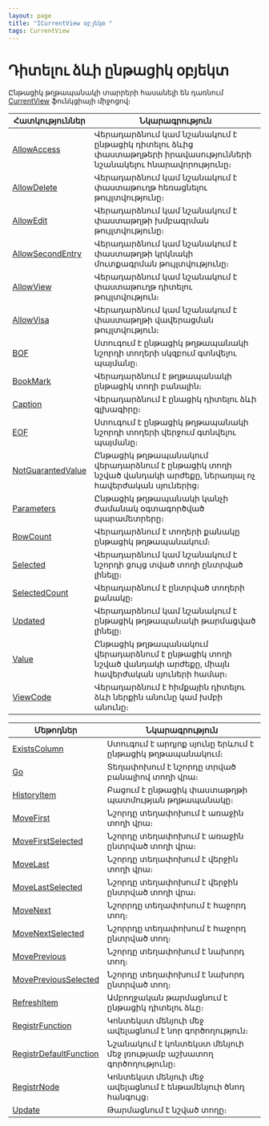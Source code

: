 ```yaml
---
layout: page
title: "ICurrentView օբյեկտ "
tags: CurrentView
---
```


# Դիտելու ձևի ընթացիկ օբյեկտ 

Ընթացիկ թղթապանակի տարրերի հասանելի են դառնում [CurrentView](Functions/InterfaceManagment/CurrentView.html) ֆունկցիայի միջոցով։ 

  
| Հատկություններ | Նկարագրություն |
|--|--|
| [AllowAccess](ICurrentView/AllowAccess.md) | Վերադարձնում կամ նշանակում է ընթացիկ  դիտելու ձևից փաստաթղթերի իրավասությունների նշանակելու հնարավորությունը։ |
| [AllowDelete](ICurrentView/AllowDelete.md) | Վերադարձնում կամ նշանակում է փաստաթուղթ հեռացնելու թույլտվությունը։ |
| [AllowEdit](ICurrentView/AllowEdit.md) | Վերադարձնում կամ նշանակում է փաստաթղթի խմբագրման թույլտվությունը։ |
| [AllowSecondEntry](ICurrentView/AllowSecondEntry.md) | Վերադարձնում կամ նշանակում է փաստաթղթի կրկնակի մուտքագրման թույլտվությունը։ |
| [AllowView](ICurrentView/AllowView.md) | Վերադարձնում կամ նշանակում է փաստաթուղթ դիտելու թույլտվություն։  |
| [AllowVisa](ICurrentView/AllowVisa.md) | Վերադարձնում կամ նշանակում է փաստաթղթի վավերացման թույլտվություն։  |
| [BOF](ICurrentView/BOF.md) | Ստուգում է ընթացիկ թղթապանակի նշորդի տողերի սկզբում գտնվելու պայմանը։ |
| [BookMark](ICurrentView/BookMark.md) | Վերադարձնում է թղթապանակի ընթացիկ տողի  բանալին։  |
| [Caption](ICurrentView/Caption.md) | Վերադարձնում է ընացիկ դիտելու ձևի գլխագիրը։ |
| [EOF](ICurrentView/EOF.md) | Ստուգում է ընթացիկ թղթապանակի նշորդի տողերի վերջում գտնվելու պայմանը։ |
| [NotGuarantedValue](ICurrentView/NotGuarantedValue.md) | Ընթացիկ թղթապանակում վերադարձնում է ընթացիկ տողի նշված վանդակի արժեքը, ներառյալ ոչ հավերժական սյուներից։ |
| [Parameters](ICurrentView/Parameters.md) | Ընթացիկ թղթապանակի կանչի ժամանակ օգտագործված պարամետրերը։ |
| [RowCount](ICurrentView/RowCount.md) | Վերադարձնում է տողերի քանակը ընթացիկ թղթապանակում։  |
| [Selected](ICurrentView/Selected.md) | Վերադարձնում կամ նշանակում է նշորդի ցույց տված տողի ընտրված լինելը։ |
| [SelectedCount](ICurrentView/SelectedCount.md) |Վերադարձնում է ընտրված տողերի քանակը։ |
| [Updated](ICurrentView/Updated.md) | Վերադարձնում կամ նշանակում է ընթացիկ թղթապանակի թարմացված լինելը։ |
| [Value](ICurrentView/Value.md) | Ընթացիկ թղթապանակում վերադարձնում է ընթացիկ տողի նշված վանդակի արժեքը, միայն հավերժական սյուների համար։ |
| [ViewCode](ICurrentView/ViewCode.md) | Վերադարձնում է հիմքային դիտելու ձևի ներքին անունը կամ խմբի անունը։ |




  
| Մեթոդներ | Նկարագրություն |
|--|--|
| [ExistsColumn](ICurrentView/ExistsColumn.md) | Ստուգում է արդյոք սյունը երևում է ընթացիկ թղթապանակում։ |
| [Go](ICurrentView/Go.md) | Տեղափոխում է նշորդը տրված բանալիով տողի վրա։ |
| [HistoryItem](ICurrentView/HistoryItem.md) |  Բացում է ընթացիկ փաստաթղթի պատմության թղթապանակը։ |
| [MoveFirst](ICurrentView/MoveFirst.md) | Նշորդը տեղափոխում է առաջին տողի վրա։ |
| [MoveFirstSelected](ICurrentView/MoveFirstSelected.md) | Նշորդը տեղափոխում է առաջին ընտրված տողի վրա։  |
| [MoveLast](ICurrentView/MoveLast.md) | Նշորդը տեղափոխում է վերջին տողի վրա։ |
| [MoveLastSelected](ICurrentView/MoveLastSelected.md) |  Նշորդը տեղափոխում է վերջին ընտրված տողի վրա։ |
| [MoveNext](ICurrentView/MoveNext.md) | Նշորրդը տեղափոխում է հաջորդ տող։  |
| [MoveNextSelected](ICurrentView/MoveNextSelected.md) |Նշորրդը տեղափոխում է հաջորդ  ընտրված տող։ |
| [MovePrevious](ICurrentView/MovePrevious.md) | Նշորդը տեղափոխում է նախորդ տող։ |
| [MovePreviousSelected](ICurrentView/MovePreviousSelected.md) | Նշորդը տեղափոխում է նախորդ ընտրված տող։ |
| [RefreshItem](ICurrentView/RefreshItem.md) | Ամբողջական թարմացնում է ընթացիկ դիտելու ձևը։ |
| [RegistrFunction](ICurrentView/RegistrFunction.md) | Կոնտեկստ մենյուի մեջ ավելացնում է նոր գործողություն։ |
| [RegistrDefaultFunction](ICurrentView/RegistrDefaultFunction.md) | Նշանակում է կոնտեկստ մենյուի մեջ լռությամբ աշխատող գործողությունը։ |
| [RegistrNode](ICurrentView/RegistrNode.md) | Կոնտեկստ մենյուի մեջ ավելացնում է ենթամենյուի ծնող հանգույց։ |
| [Update](ICurrentView/Update.md) | Թարմացնում է նշված տողը։  |



